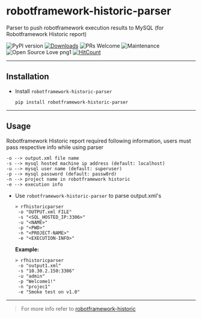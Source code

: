 # robotframework-historic-parser

Parser to push robotframework execution results to MySQL (for Robotframework Historic report)

![PyPI version](https://badge.fury.io/py/robotframework-historic-parser.svg)
[![Downloads](https://pepy.tech/badge/robotframework-historic)](https://pepy.tech/project/robotframework-historic-parser)
![PRs Welcome](https://img.shields.io/badge/PRs-welcome-brightgreen.svg?style=flat-square)
![Maintenance](https://img.shields.io/badge/Maintained%3F-yes-green.svg)
![Open Source Love png1](https://badges.frapsoft.com/os/v1/open-source.png?v=103)
[![HitCount](http://hits.dwyl.io/adiralashiva8/robotframework-historic-parser.svg)](http://hits.dwyl.io/adiralashiva8/robotframework-historic-parser)

---

## Installation

 - Install `robotframework-historic-parser` 

    ```
    pip install robotframework-historic-parser
    ```

--- 

## Usage

   Robotframework Historic report required following information, users must pass respective info while using parser

    -o --> output.xml file name
    -s --> mysql hosted machine ip address (default: localhost)
    -u --> mysql user name (default: superuser)
    -p --> mysql password (default: passw0rd)
    -n --> project name in robotframework historic
    -e --> execution info

 - Use `robotframework-historic-parser` to parse output.xml's

   ```
   > rfhistoricparser
    -o "OUTPUT.xml FILE"
    -s "<SQL_HOSTED_IP:3306>"
    -u "<NAME>"
    -p "<PWD>"
    -n "<PROJECT-NAME>"
    -e "<EXECUTION-INFO>"
   ```

   __Example:__
   ```
   > rfhistoricparser
    -o "output1.xml"
    -s "10.30.2.150:3306"
    -u "admin"
    -p "Welcome1!"
    -n "projec1"
    -e "Smoke test on v1.0"
   ```

---

> For more info refer to [robotframework-historic](https://github.com/adiralashiva8/robotframework-historic)
